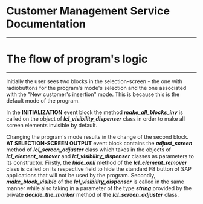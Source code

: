 # Customer Management Service Documentation

---
# The flow of program's logic

---
Initially the user sees two blocks in the selection-screen - the one with radiobuttons for the program's mode's selection and the one associated with the "New customer's insertion" mode. This is because this is the default mode of the program.

In the **INITIALIZATION** event block the method **_make_all_blocks_inv_** is called on the object of **_lcl_visibility_dispenser_** class in order to make all screen elements invisible by default.
 
Changing the program's mode results in the change of the second block. **AT SELECTION-SCREEN OUTPUT** event block contains the **_adjust_screen_** method of **_lcl_screen_adjuster_** class which takes in the objects of **_lcl_element_remover_** and **_lcl_visibility_dispenser_** classes as parameters to its constructor. Firstly, the **_hide_onli_** method of the **_lcl_element_remover_** class is called on its respective field to hide the standard F8 button of SAP applications that will not be used by the program. Secondly, **_make_block_visible_** of the **_lcl_visibility_dispenser_** is called in the same manner while also taking in a parameter of the type **_string_** provided by the private **_decide_the_marker_** method of the **_lcl_screen_adjuster_** class.
